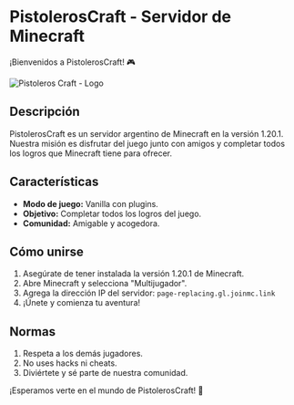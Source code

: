 # PistolerosCraft - Servidor de Minecraft

¡Bienvenidos a PistolerosCraft! 🎮

![Pistoleros Craft - Logo](https://th.bing.com/th/id/OIG1.cUC.Mk_MpHB4b7XKn3En?pid=ImgGn)

## Descripción
PistolerosCraft es un servidor argentino de Minecraft en la versión 1.20.1. Nuestra misión es disfrutar del juego junto con amigos y completar todos los logros que Minecraft tiene para ofrecer.

## Características
- **Modo de juego:** Vanilla con plugins.
- **Objetivo:** Completar todos los logros del juego.
- **Comunidad:** Amigable y acogedora.

## Cómo unirse
1. Asegúrate de tener instalada la versión 1.20.1 de Minecraft.
2. Abre Minecraft y selecciona "Multijugador".
3. Agrega la dirección IP del servidor: `page-replacing.gl.joinmc.link`
4. ¡Únete y comienza tu aventura!

## Normas
1. Respeta a los demás jugadores.
2. No uses hacks ni cheats.
3. Diviértete y sé parte de nuestra comunidad.

¡Esperamos verte en el mundo de PistolerosCraft! 🌟